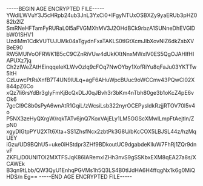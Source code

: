 -----BEGIN AGE ENCRYPTED FILE-----
YWdlLWVuY3J5cHRpb24ub3JnL3YxCi0+IFgyNTUxOSBXZy9yaERUb3pHZ082b2lZ
SmRNeHFTamFyRURaL0I5aFVGMXhMV3J2OHdBCk9rbzA1SUNneDhEVGlDbW01SHV1
UzdiMm1CdkVUTUJUMk04aTgydnFxaTAKLS0tIGtXcmJIbXovNlZ6dkZsbXVBeE90
RW5MUlVoOFRWK1B5cC9CZnRiVUw4dUkKXtNnxMWxIV0ES5QgOJAHlfHIAPUXz7jq
Ch2zIWeZAtHEinqqeIeKLWvOzlq9cFOq7NwOYby1XofRiYu8qFaJu03YKTTw5ItH
CzLuwcPtRsXnfB7T4UN9lULq+agF6AHuWpcBUuc9oWCCmv43PQwCl02X844pZ6Co
xQz7li6rsYdBr3gIyFmKjBcQxDLJ0qJBvh3r3bKm4nTbh80ge3b1oKcZ4pE6vOk6
7gcCI9C8b0sPyA6wnAtR1GqiL/zWcsiLsb322nyrOCEPysldkRzjjRTOV70I5v4o
P5NX3zeHyQXrgW/rqkTATv6jnQ7KoxVAjELy1LM5GGScXMwlLmpFtAejtIn/ZpN0
xgyDIGtpPYU2XTt6Xta+SS1ZhsfNcx2zbtPk3G8U/bKcCOX5LBJSL44z/hzMqUEY
iGzu/UD9BQhU5+uke0iHStdpr3ZHf9BDkoutUC9dgabdeKlluW7FhRj1ZQr9dnvF
ZKFL/D0UNlTOl2MXTFSJqK86IARemxIZHh3nvS9gSSKbxEXM8qEA27a8s/XCAWEk
B3qn9tLbb/QW3QyU1EnhqPGVMs1h5Q3LS4B0tIJdHA6H4ffqgNx1k6g0MiQHDS/n
Eg==
-----END AGE ENCRYPTED FILE-----
